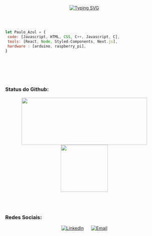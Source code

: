   <div align="center">
    <a href="https://git.io/typing-svg"><img src="https://readme-typing-svg.herokuapp.com?font=Fira+Mono&pause=1000&color=2C5DF7&width=435&lines=Ol%C3%A1%2C+eu+sou+Paulo+Teles+Serra+Azul;Estudante+de+Eng.+Comp+%7C+UFBA" alt="Typing SVG" /></a>
   </div>
  
   <br><br>
  
   ```javascript
  let Paulo_Azul = {
    code: [Javascript, HTML, CSS, C++, Javascript, C],
    tools: [React, Node, Styled-Components, Next.js],
    hardware : [arduino, raspberry_pi],
  }
  ```

<br><br>
<br><br>
### Status do Github:
<p align="center">
  <img height="150px" width="400" src="https://github-readme-stats.vercel.app/api?username=paulo-azul&theme=dracula&show_icons=true&include_all_commits=true&count_private=true" /><img height="150px"src="https://github-readme-stats.vercel.app/api/top-langs/?username=paulo-azul&theme=dracula&langs_count=6" />
</p>

<br><br>

### Redes Sociais: 
<div align="center">
  <a href="https://www.linkedin.com/in/paulo-teles-serra-azul-1265b3351/" target="_blank"><img src="https://img.shields.io/badge/LinkedIn-0077B5?style=for-the-badge&logo=linkedin&logoColor=white" alt="LinkedIn" /></a>&nbsp;&nbsp;&nbsp;&nbsp;&nbsp;&nbsp;<a href="mailto:paulotelesserraazul@gmail.com" target="_blank"><img src="https://img.shields.io/badge/Gmail-D14836?style=for-the-badge&logo=gmail&logoColor=white" alt="Email" /></a>
</div>
